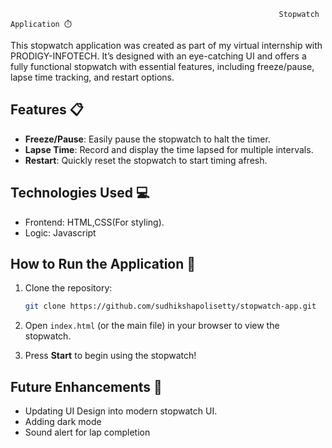                                                                 Stopwatch Application ⏱️

This stopwatch application was created as part of my virtual internship with PRODIGY-INFOTECH. It’s designed with an eye-catching UI and offers a fully functional stopwatch with essential features, including freeze/pause, lapse time tracking, and restart options.

## Features 📋

- **Freeze/Pause**: Easily pause the stopwatch to halt the timer.
- **Lapse Time**: Record and display the time lapsed for multiple intervals.
- **Restart**: Quickly reset the stopwatch to start timing afresh.

## Technologies Used 💻

- Frontend: HTML,CSS(For styling).
- Logic: Javascript

## How to Run the Application 🚀

1. Clone the repository:
    ```bash
    git clone https://github.com/sudhikshapolisetty/stopwatch-app.git
    ```
2. Open `index.html` (or the main file) in your browser to view the stopwatch.

3. Press **Start** to begin using the stopwatch!

## Future Enhancements 🔧

- Updating UI Design into modern stopwatch UI.
- Adding dark mode
- Sound alert for lap completion

